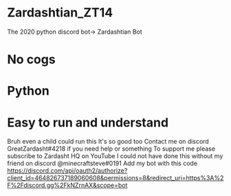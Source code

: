 # Zardashtian_ZT14
The 2020 python discord bot-> Zardashtian Bot

# No cogs
# Python
# Easy to run and understand

Bruh even a child could run this
It's so good too
Contact me on discord GreatZardasht#4218 if you need help or something
To support me please subscribe to Zardasht HQ on YouTube
I could not have done this without my friend on discord @minecraftsteve#0191 
Add my bot with this code https://discord.com/api/oauth2/authorize?client_id=464826737189060608&permissions=8&redirect_uri=https%3A%2F%2Fdiscord.gg%2FkNZrnAX&scope=bot
